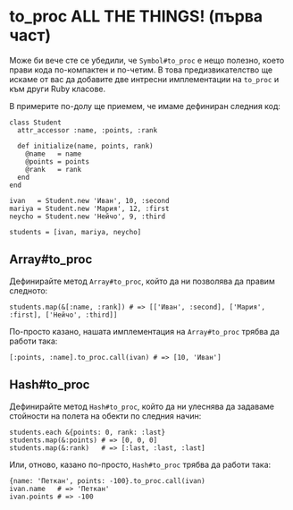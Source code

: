# to_proc ALL THE THINGS! (първа част)

Може би вече сте се убедили, че `Symbol#to_proc` е нещо полезно, което прави
кода по-компактен и по-четим. В това предизвикателство ще искаме от вас
да добавите две интресни имплементации на `to_proc` и към други Ruby класове.

В примерите по-долу ще приемем, че имаме дефиниран следния код:

    class Student
      attr_accessor :name, :points, :rank

      def initialize(name, points, rank)
        @name   = name
        @points = points
        @rank   = rank
      end
    end

    ivan   = Student.new 'Иван', 10, :second
    mariya = Student.new 'Мария', 12, :first
    neycho = Student.new 'Нейчо', 9, :third

    students = [ivan, mariya, neycho]

## Array#to_proc

Дефинирайте метод `Array#to_proc`, който да ни позволява да правим следното:

    students.map(&[:name, :rank]) # => [['Иван', :second], ['Мария', :first], ['Нейчо', :third]]

По-просто казано, нашата имплементация на `Array#to_proc` трябва да работи така:

    [:points, :name].to_proc.call(ivan) # => [10, 'Иван']

## Hash#to_proc

Дефинирайте метод `Hash#to_proc`, който да ни улеснява да задаваме стойности на полета на обекти по следния начин:

    students.each &{points: 0, rank: :last}
    students.map(&:points) # => [0, 0, 0]
    students.map(&:rank)   # => [:last, :last, :last]

Или, отново, казано по-просто, `Hash#to_proc` трябва да работи така:

    {name: 'Петкан', points: -100}.to_proc.call(ivan)
    ivan.name   # => 'Петкан'
    ivan.points # => -100
